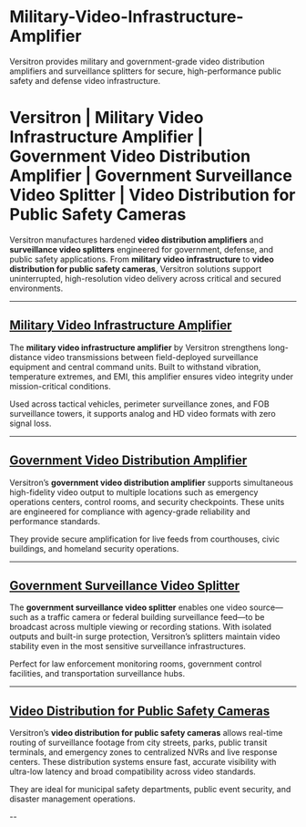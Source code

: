 # Military-Video-Infrastructure-Amplifier
Versitron provides military and government-grade video distribution amplifiers and surveillance splitters for secure, high-performance public safety and defense video infrastructure.
# Versitron | Military Video Infrastructure Amplifier | Government Video Distribution Amplifier | Government Surveillance Video Splitter | Video Distribution for Public Safety Cameras

Versitron manufactures hardened **video distribution amplifiers** and **surveillance video splitters** engineered for government, defense, and public safety applications. From **military video infrastructure** to **video distribution for public safety cameras**, Versitron solutions support uninterrupted, high-resolution video delivery across critical and secured environments.

---

## [Military Video Infrastructure Amplifier](https://www.versitron.com/products/vdau1648-video-distribution-amplifiers-model-vdau1648)  
The **military video infrastructure amplifier** by Versitron strengthens long-distance video transmissions between field-deployed surveillance equipment and central command units. Built to withstand vibration, temperature extremes, and EMI, this amplifier ensures video integrity under mission-critical conditions.

Used across tactical vehicles, perimeter surveillance zones, and FOB surveillance towers, it supports analog and HD video formats with zero signal loss.

---

## [Government Video Distribution Amplifier](https://www.versitron.com/products/video-distribution-amplifier-analog-hd-interface-16-video-inputs-32-video-outputs)  
Versitron’s **government video distribution amplifier** supports simultaneous high-fidelity video output to multiple locations such as emergency operations centers, control rooms, and security checkpoints. These units are engineered for compliance with agency-grade reliability and performance standards.

They provide secure amplification for live feeds from courthouses, civic buildings, and homeland security operations.

---

## [Government Surveillance Video Splitter](https://www.versitron.com/products/vdahdsdi1632-video-distribution-amplifiers-model-hdsdi)  
The **government surveillance video splitter** enables one video source—such as a traffic camera or federal building surveillance feed—to be broadcast across multiple viewing or recording stations. With isolated outputs and built-in surge protection, Versitron’s splitters maintain video stability even in the most sensitive surveillance infrastructures.

Perfect for law enforcement monitoring rooms, government control facilities, and transportation surveillance hubs.

---

## [Video Distribution for Public Safety Cameras](https://www.versitron.com/products/vdau1664-video-distribution-amplifiers-model-vdau1664)  
Versitron’s **video distribution for public safety cameras** allows real-time routing of surveillance footage from city streets, parks, public transit terminals, and emergency zones to centralized NVRs and live response centers. These distribution systems ensure fast, accurate visibility with ultra-low latency and broad compatibility across video standards.

They are ideal for municipal safety departments, public event security, and disaster management operations.

--
